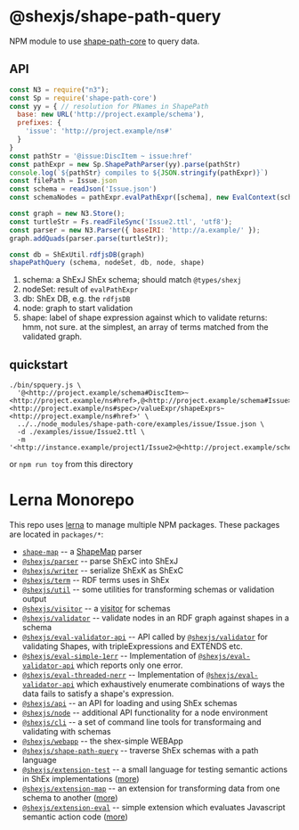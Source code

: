 # @shexjs/shape-path-query

NPM module to use [shape-path-core](https://github.com/shexSpec/ShapePath.js/tree/main/packages/core) to query data.

## API

``` javascript
const N3 = require("n3");
const Sp = require('shape-path-core')
const yy = { // resolution for PNames in ShapePath
  base: new URL('http://project.example/schema'),
  prefixes: {
    'issue': 'http://project.example/ns#'
  }
}
const pathStr = '@issue:DiscItem ~ issue:href'
const pathExpr = new Sp.ShapePathParser(yy).parse(pathStr)
console.log(`${pathStr} compiles to ${JSON.stringify(pathExpr)}`)
const filePath = Issue.json
const schema = readJson('Issue.json')
const schemaNodes = pathExpr.evalPathExpr([schema], new EvalContext(schema))

const graph = new N3.Store();
const turtleStr = Fs.readFileSync('Issue2.ttl', 'utf8');
const parser = new N3.Parser({ baseIRI: 'http://a.example/' });
graph.addQuads(parser.parse(turtleStr));

const db = ShExUtil.rdfjsDB(graph)
shapePathQuery (schema, nodeSet, db, node, shape)
```
1. schema: a ShExJ ShEx schema; should match `@types/shexj`
2. nodeSet: result of `evalPathExpr`
3. db: ShEx DB, e.g. the `rdfjsDB`
4. node: graph to start validation
5. shape: label of shape expression against which to validate
returns: hmm, not sure. at the simplest, an array of terms matched from the validated graph.

## quickstart

``` shell
./bin/spquery.js \
  '@<http://project.example/schema#DiscItem>~<http://project.example/ns#href>,@<http://project.example/schema#Issue>~<http://project.example/ns#spec>/valueExpr/shapeExprs~<http://project.example/ns#href>' \
  ../../node_modules/shape-path-core/examples/issue/Issue.json \
  -d ./examples/issue/Issue2.ttl \
  -m '<http://instance.example/project1/Issue2>@<http://project.example/schema#Issue>'
```
or `npm run toy` from this directory

# Lerna Monorepo

This repo uses [lerna](https://github.com/lerna/lerna) to manage multiple NPM packages. These packages are located in `packages/*`:

- [`shape-map`](../shape-map#readme) -- a [ShapeMap](https://shexspec.github.io/shape-map/) parser
- [`@shexjs/parser`](../shex-parser#readme) -- parse ShExC into ShExJ
- [`@shexjs/writer`](../shex-writer#readme) -- serialize ShExK as ShExC
- [`@shexjs/term`](../shex-term#readme) -- RDF terms uses in ShEx
- [`@shexjs/util`](../shex-util#readme) -- some utilities for transforming schemas or validation output
- [`@shexjs/visitor`](../shex-visitor#readme) -- a [visitor](https://en.wikipedia.org/wiki/Visitor_pattern) for schemas
- [`@shexjs/validator`](../shex-validator#readme) -- validate nodes in an RDF graph against shapes in a schema
- [`@shexjs/eval-validator-api`](../eval-validator-api#readme) -- API called by [`@shexjs/validator`](../shex-validator#readme) for validating Shapes, with tripleExpressions and EXTENDS etc.
- [`@shexjs/eval-simple-1err`](../eval-simple-1err#readme) -- Implementation of [`@shexjs/eval-validator-api`](../eval-validator-api#readme) which reports only one error.
- [`@shexjs/eval-threaded-nerr`](../eval-threaded-nerr#readme) -- Implementation of [`@shexjs/eval-validator-api`](../eval-validator-api#readme) which exhaustively enumerate combinations of ways the data fails to satisfy a shape's expression.
- [`@shexjs/api`](../shex-api#readme) -- an API for loading and using ShEx schemas
- [`@shexjs/node`](../shex-node#readme) -- additional API functionality for a node environment
- [`@shexjs/cli`](../shex-cli#readme) -- a set of command line tools for transformaing and validating with schemas
- [`@shexjs/webapp`](../shex-webapp#readme) -- the shex-simple WEBApp
- [`@shexjs/shape-path-query`](../shex-shape-path-query#readme) -- traverse ShEx schemas with a path language
- [`@shexjs/extension-test`](../extension-test#readme) -- a small language for testing semantic actions in ShEx implementations ([more](http://shex.io/extensions/Test/))
- [`@shexjs/extension-map`](../extension-map#readme) -- an extension for transforming data from one schema to another ([more](http://shex.io/extensions/Map/))
- [`@shexjs/extension-eval`](../extension-eval#readme) -- simple extension which evaluates Javascript semantic action code ([more](http://shex.io/extensions/Eval/))

